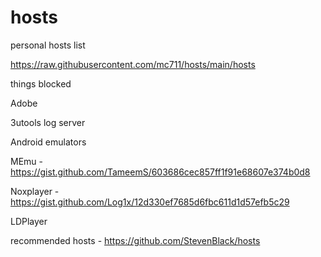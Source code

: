 # hosts
personal hosts list

https://raw.githubusercontent.com/mc711/hosts/main/hosts

things blocked

Adobe

3utools log server


Android emulators

MEmu - https://gist.github.com/TameemS/603686cec857ff1f91e68607e374b0d8

Noxplayer - https://gist.github.com/Log1x/12d330ef7685d6fbc611d1d57efb5c29

LDPlayer


recommended hosts - https://github.com/StevenBlack/hosts
